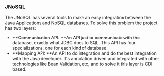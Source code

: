 ### JNoSQL

The JNoSQL has several tools to make an easy integration between the Java Applications and NoSQL databases. To solve this problem the project has two layers:

* **Communication API: **An API just to communicate with the database, exactly what JDBC does to SQL. This API has four specializations, one for each kind of database.
* **Mapping API: **An API to do integration and do the best integration with the Java developer. It's annotation driven and integrated with other technologies like Bean Validation, etc, and to solve it this layer is CDI based.
